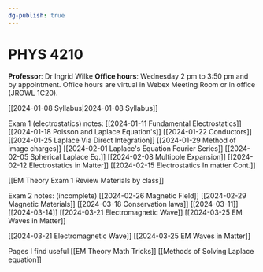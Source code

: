 ```yaml
---
dg-publish: true
---
```

# PHYS 4210
**Professor**: Dr Ingrid Wilke
**Office hours**: Wednesday 2 pm to 3:50 pm and by appointment. Office hours are virtual in Webex Meeting
Room or in office (JROWL 1C20).

[[2024-01-08 Syllabus|2024-01-08 Syllabus]]

Exam 1 (electrostatics) notes: 
[[2024-01-11 Fundamental Electrostatics]]
[[2024-01-18 Poisson and Laplace Equation's]]
[[2024-01-22 Conductors]]
[[2024-01-25 Laplace Via Direct Integration]]
[[2024-01-29 Method of image charges]]
[[2024-02-01 Laplace's Equation Fourier Series]]
[[2024-02-05 Spherical Laplace Eq.]]
[[2024-02-08 Multipole Expansion]]
[[2024-02-12 Electrostatics in Matter]]
[[2024-02-15 Electrostatics In matter Cont.]]

[[EM Theory Exam 1 Review Materials by class]]

Exam 2 notes: (incomplete)
[[2024-02-26 Magnetic Field]]
[[2024-02-29 Magnetic Materials]]
[[2024-03-18 Conservation laws]]
[[2024-03-11]]
[[2024-03-14]]
[[2024-03-21 Electromagnetic Wave]]
[[2024-03-25 EM Waves in Matter]]

[[2024-03-21 Electromagnetic Wave]]
[[2024-03-25 EM Waves in Matter]]


Pages I find useful
 [[EM Theory Math Tricks]]
 [[Methods of Solving Laplace equation]]
 


